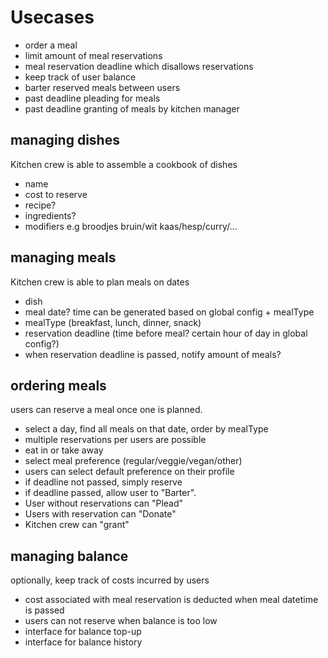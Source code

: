 # Usecases

 - order a meal
 - limit amount of meal reservations
 - meal reservation deadline which disallows reservations
 - keep track of user balance
 - barter reserved meals between users
 - past deadline pleading for meals
 - past deadline granting of meals by kitchen manager

## managing dishes
Kitchen crew is able to assemble a cookbook of dishes

 - name
 - cost to reserve
 - recipe?
 - ingredients?
 - modifiers e.g broodjes bruin/wit kaas/hesp/curry/...

## managing meals
Kitchen crew is able to plan meals on dates

 - dish
 - meal date? time can be generated based on global config + mealType
 - mealType (breakfast, lunch, dinner, snack)
 - reservation deadline (time before meal? certain hour of day in global config?)
 - when reservation deadline is passed, notify amount of meals?

## ordering meals
users can reserve a meal once one is planned.

 - select a day, find all meals on that date, order by mealType
 - multiple reservations per users are possible
 - eat in or take away
 - select meal preference (regular/veggie/vegan/other)
  - users can select default preference on their profile
 - if deadline not passed, simply reserve
 - if deadline passed, allow user to "Barter".
  - User without reservations can "Plead"
  - Users with reservation can "Donate"
  - Kitchen crew can "grant"

## managing balance
optionally, keep track of costs incurred by users

 - cost associated with meal reservation is deducted when meal datetime is passed
 - users can not reserve when balance is too low
 - interface for balance top-up
 - interface for balance history
